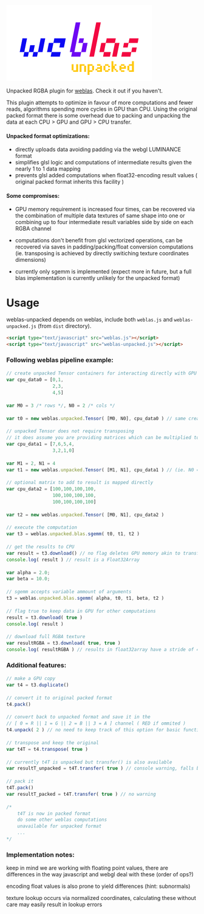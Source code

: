 ![logo](weblas-unpacked.png)

Unpacked RGBA plugin for [weblas](https://github.com/waylonflinn/weblas). Check it out if you haven't.

This plugin attempts to optimize in favour of more computations and fewer reads, algorithms spending more cycles in GPU than CPU. Using the original packed format there is some overhead due to packing and unpacking the data at each CPU > GPU and GPU > CPU transfer.

#### Unpacked format optimizations:

* directly uploads data avoiding padding via the webgl LUMINANCE format
* simplifies glsl logic and computations of intermediate results given the nearly 1 to 1 data mapping
* prevents glsl added computations when float32-encoding result values ( original packed format inherits this facility )

#### Some compromises:

* GPU memory requirement is increased four times, can be recovered via the combination of multiple data textures of same shape into one	or combining up to four intermediate result variables side by side on each RGBA channel
	
* computations don't benefit from glsl vectorized operations, can be recovered via saves in padding/packing/float conversion computations (ie. transposing is achieved by directly switiching texture coordinates dimensions)

* currently only sgemm is implemented (expect more in future, but a full blas implementation is currently unlikely for the unpacked format)

# Usage

weblas-unpacked depends on weblas, include both `weblas.js` and `weblas-unpacked.js` (from `dist` directory).

```html
<script type="text/javascript" src="weblas.js"></script>
<script type="text/javascript" src="weblas-unpacked.js"></script>
```

### Following weblas pipeline example:

```javascript
// create unpacked Tensor containers for interacting directly with GPU memory
var cpu_data0 = [0,1,
				 2,3,
				 4,5]
				 
var M0 = 3 /* rows */, N0 = 2 /* cols */

var t0 = new weblas.unpacked.Tensor( [M0, N0], cpu_data0 ) // same creation pattern

// unpacked Tensor does not require transposing
// it does assume you are providing matrices which can be multiplied together
var cpu_data1 = [7,6,5,4,
				 3,2,1,0]
				 
var M1 = 2, N1 = 4
var t1 = new weblas.unpacked.Tensor( [M1, N1], cpu_data1 ) // (ie. N0 == M1)

// optional matrix to add to result is mapped directly
var cpu_data2 = [100,100,100,100,
				 100,100,100,100,
				 100,100,100,100]
				 
var t2 = new weblas.unpacked.Tensor( [M0, N1], cpu_data2 )

// execute the computation
var t3 = weblas.unpacked.blas.sgemm( t0, t1, t2 )

// get the results to CPU
var result = t3.download() // no flag deletes GPU memory akin to transfer()
console.log( result ) // result is a Float32Array

var alpha = 2.0;
var beta = 10.0;

// sgemm accepts variable ammount of arguments
t3 = weblas.unpacked.blas.sgemm( alpha, t0, t1, beta, t2 )

// flag true to keep data in GPU for other computations
result = t3.download( true )	
console.log( result )

// download full RGBA texture
var resultRGBA = t3.download( true, true )
console.log( resultRGBA ) // results in float32array have a stride of 4
```


### Additional features:

```javascript
// make a GPU copy
var t4 = t3.duplicate()

// convert it to original packed format
t4.pack()

// convert back to unpacked format and save it in the
// [ 0 = R || 1 = G || 2 = B || 3 = A ] channel ( RED if ommited )
t4.unpack( 2 ) // no need to keep track of this option for basic functionality

// transpose and keep the original
var t4T = t4.transpose( true )

// currently t4T is unpacked but transfer() is also available
var resultT_unpacked = t4T.transfer( true ) // console warning, falls back to download()

// pack it
t4T.pack()
var resultT_packed = t4T.transfer( true ) // no warning

/*
	t4T is now in packed format
	do some other weblas computations
	unavailable for unpacked format
	...
*/
```

### Implementation notes:

keep in mind we are working with floating point values, there are differences in the way javascript and webgl deal with these (order of ops?)

encoding float values is also prone to yield differences (hint: subnormals)

texture lookup occurs via normalized coordinates, calculating these without care may easily result in lookup errors
